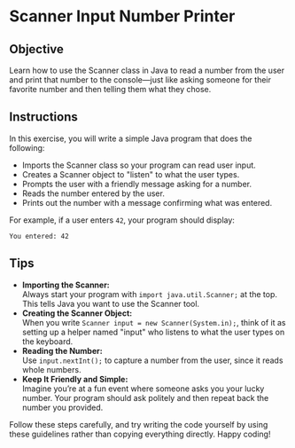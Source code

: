 # Scanner Input Number Printer

## Objective
Learn how to use the Scanner class in Java to read a number from the user and print that number to the console—just like asking someone for their favorite number and then telling them what they chose.

## Instructions

In this exercise, you will write a simple Java program that does the following:
- Imports the Scanner class so your program can read user input.
- Creates a Scanner object to "listen" to what the user types.
- Prompts the user with a friendly message asking for a number.
- Reads the number entered by the user.
- Prints out the number with a message confirming what was entered.

For example, if a user enters `42`, your program should display:
```
You entered: 42
```

## Tips
- **Importing the Scanner:**  
  Always start your program with `import java.util.Scanner;` at the top. This tells Java you want to use the Scanner tool.
- **Creating the Scanner Object:**  
  When you write `Scanner input = new Scanner(System.in);`, think of it as setting up a helper named "input" who listens to what the user types on the keyboard.
- **Reading the Number:**  
  Use `input.nextInt();` to capture a number from the user, since it reads whole numbers.
- **Keep It Friendly and Simple:**  
  Imagine you’re at a fun event where someone asks you your lucky number. Your program should ask politely and then repeat back the number you provided.

Follow these steps carefully, and try writing the code yourself by using these guidelines rather than copying everything directly. Happy coding!